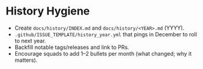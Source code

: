 # History Hygiene

- Create `docs/history/INDEX.md` and `docs/history/<YEAR>.md` (YYYY).  
- `.github/ISSUE_TEMPLATE/history_year.yml` that pings in December to roll to next year.  
- Backfill notable tags/releases and link to PRs.  
- Encourage squads to add 1–2 bullets per month (what changed; why it matters).

